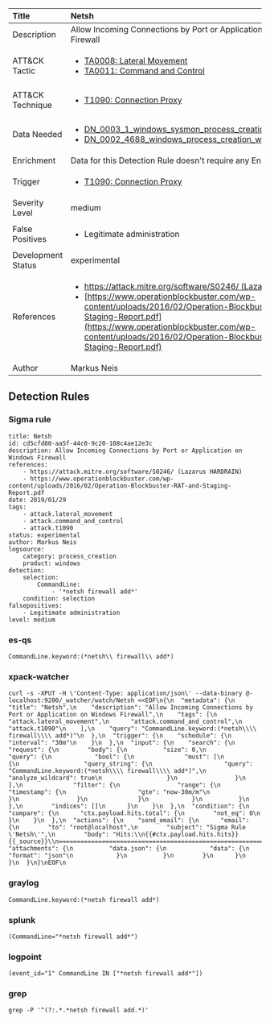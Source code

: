 | Title                | Netsh                                                                                                                                                 |
|:---------------------|:------------------------------------------------------------------------------------------------------------------------------------------------------------|
| Description          | Allow Incoming Connections by Port or Application on Windows Firewall                                                                                                                                           |
| ATT&amp;CK Tactic    |  <ul><li>[TA0008: Lateral Movement](https://attack.mitre.org/tactics/TA0008)</li><li>[TA0011: Command and Control](https://attack.mitre.org/tactics/TA0011)</li></ul>  |
| ATT&amp;CK Technique | <ul><li>[T1090: Connection Proxy](https://attack.mitre.org/techniques/T1090)</li></ul>  |
| Data Needed          | <ul><li>[DN_0003_1_windows_sysmon_process_creation](../Data_Needed/DN_0003_1_windows_sysmon_process_creation.md)</li><li>[DN_0002_4688_windows_process_creation_with_commandline](../Data_Needed/DN_0002_4688_windows_process_creation_with_commandline.md)</li></ul>  |
| Enrichment           |  Data for this Detection Rule doesn't require any Enrichments.  |
| Trigger              | <ul><li>[T1090: Connection Proxy](../Triggers/T1090.md)</li></ul>  |
| Severity Level       | medium |
| False Positives      | <ul><li>Legitimate administration</li></ul>  |
| Development Status   | experimental |
| References           | <ul><li>[https://attack.mitre.org/software/S0246/ (Lazarus HARDRAIN)](https://attack.mitre.org/software/S0246/ (Lazarus HARDRAIN))</li><li>[https://www.operationblockbuster.com/wp-content/uploads/2016/02/Operation-Blockbuster-RAT-and-Staging-Report.pdf](https://www.operationblockbuster.com/wp-content/uploads/2016/02/Operation-Blockbuster-RAT-and-Staging-Report.pdf)</li></ul>  |
| Author               | Markus Neis |


## Detection Rules

### Sigma rule

```
title: Netsh
id: cd5cfd80-aa5f-44c0-9c20-108c4ae12e3c
description: Allow Incoming Connections by Port or Application on Windows Firewall
references:
    - https://attack.mitre.org/software/S0246/ (Lazarus HARDRAIN)
    - https://www.operationblockbuster.com/wp-content/uploads/2016/02/Operation-Blockbuster-RAT-and-Staging-Report.pdf
date: 2019/01/29
tags:
    - attack.lateral_movement
    - attack.command_and_control
    - attack.t1090 
status: experimental
author: Markus Neis
logsource:
    category: process_creation
    product: windows
detection:
    selection:
        CommandLine:
            - '*netsh firewall add*'
    condition: selection
falsepositives:
    - Legitimate administration
level: medium

```





### es-qs
    
```
CommandLine.keyword:(*netsh\\ firewall\\ add*)
```


### xpack-watcher
    
```
curl -s -XPUT -H \'Content-Type: application/json\' --data-binary @- localhost:9200/_watcher/watch/Netsh <<EOF\n{\n  "metadata": {\n    "title": "Netsh",\n    "description": "Allow Incoming Connections by Port or Application on Windows Firewall",\n    "tags": [\n      "attack.lateral_movement",\n      "attack.command_and_control",\n      "attack.t1090"\n    ],\n    "query": "CommandLine.keyword:(*netsh\\\\ firewall\\\\ add*)"\n  },\n  "trigger": {\n    "schedule": {\n      "interval": "30m"\n    }\n  },\n  "input": {\n    "search": {\n      "request": {\n        "body": {\n          "size": 0,\n          "query": {\n            "bool": {\n              "must": [\n                {\n                  "query_string": {\n                    "query": "CommandLine.keyword:(*netsh\\\\ firewall\\\\ add*)",\n                    "analyze_wildcard": true\n                  }\n                }\n              ],\n              "filter": {\n                "range": {\n                  "timestamp": {\n                    "gte": "now-30m/m"\n                  }\n                }\n              }\n            }\n          }\n        },\n        "indices": []\n      }\n    }\n  },\n  "condition": {\n    "compare": {\n      "ctx.payload.hits.total": {\n        "not_eq": 0\n      }\n    }\n  },\n  "actions": {\n    "send_email": {\n      "email": {\n        "to": "root@localhost",\n        "subject": "Sigma Rule \'Netsh\'",\n        "body": "Hits:\\n{{#ctx.payload.hits.hits}}{{_source}}\\n================================================================================\\n{{/ctx.payload.hits.hits}}",\n        "attachments": {\n          "data.json": {\n            "data": {\n              "format": "json"\n            }\n          }\n        }\n      }\n    }\n  }\n}\nEOF\n
```


### graylog
    
```
CommandLine.keyword:(*netsh firewall add*)
```


### splunk
    
```
(CommandLine="*netsh firewall add*")
```


### logpoint
    
```
(event_id="1" CommandLine IN ["*netsh firewall add*"])
```


### grep
    
```
grep -P '^(?:.*.*netsh firewall add.*)'
```



